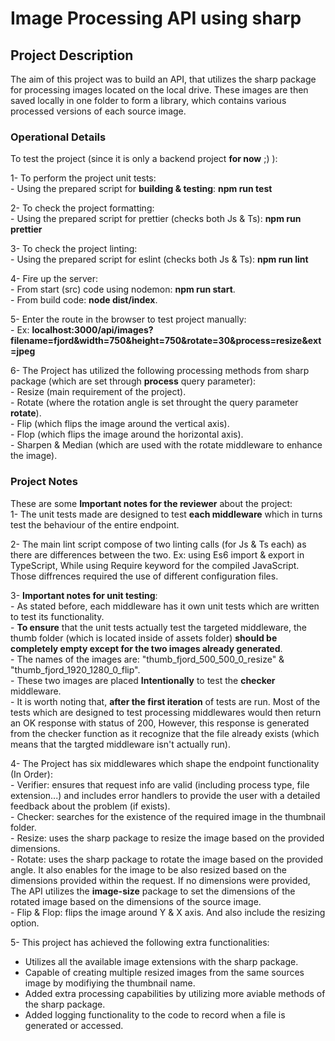 # Image Processing API using sharp

## Project Description

The aim of this project was to build an API, that utilizes the sharp package for processing images located on the local drive. These images are then saved locally in one folder to form a library, which contains various processed versions of each source image.

### Operational Details

To test the project (since it is only a backend project **for now** ;) ):

1- To perform the project unit tests: <br>
    - Using the prepared script for **building & testing**: **npm run test**

2- To check the project formatting: <br>
    - Using the prepared script for prettier (checks both Js & Ts): **npm run prettier**

3- To check the project linting: <br>
    - Using the prepared script for eslint (checks both Js & Ts): **npm run lint**

4- Fire up the server: <br>
    - From start (src) code using nodemon: **npm run start**. <br>
    - From build code: **node dist/index**.

5- Enter the route in the browser to test project manually: <br>
    - Ex: **localhost:3000/api/images?filename=fjord&width=750&height=750&rotate=30&process=resize&ext=jpeg**

6- The Project has utilized the following processing methods from sharp package (which are set through **process** query parameter): <br>
    - Resize (main requirement of the project). <br>
    - Rotate (where the rotation angle is set throught the query parameter **rotate**). <br>
    - Flip (which flips the image around the vertical axis). <br>
    - Flop (which flips the image around the horizontal axis). <br>
    - Sharpen & Median (which are used with the rotate middleware to enhance the image).

### Project Notes

These are some **Important notes for the reviewer** about the project: <br>
1- The unit tests made are designed to test **each middleware** which in turns test the behaviour of the entire endpoint.

2- The main lint script compose of two linting calls (for Js & Ts each) as there are differences between the two. Ex: using Es6 import & export in TypeScript, While using Require keyword for the compiled JavaScript. Those diffrences required the use of different configuration files.

3- **Important notes for unit testing**: <br>
    - As stated before, each middleware has it own unit tests which are written to test its functionality. <br>
    - **To ensure** that the unit tests actually test the targeted middleware, the thumb folder (which is located inside of assets folder) **should be completely empty except for the two images already generated**. <br>
    - The names of the images are: "thumb_fjord_500_500_0_resize" & "thumb_fjord_1920_1280_0_flip". <br>
    - These two images are placed **Intentionally** to test the **checker** middleware. <br>
    - It is worth noting that, **after the first iteration** of tests are run. Most of the tests which are designed to test processing middlewares would then return an OK response with status of 200, However, this response is generated from the checker function as it recognize that the file already exists (which means that the targted middleware isn't actually run).

4- The Project has six middlewares which shape the endpoint functionality (In Order): <br>
    - Verifier: ensures that request info are valid (including process type, file extension...) and includes error handlers to provide the user with a detailed feedback about the problem (if exists). <br>
    - Checker: searches for the existence of the required image in the thumbnail folder. <br>
    - Resize: uses the sharp package to resize the image based on the provided dimensions. <br>
    - Rotate: uses the sharp package to rotate the image based on the provided angle. It also enables for the image to be also resized based on the dimensions provided within the request. If no dimensions were provided, The API utilizes the **image-size** package to set the dimensions of the rotated image based on the dimensions of the source image. <br>
    - Flip & Flop: flips the image around Y & X axis. And also include the resizing option.

5- This project has achieved the following extra functionalities: <br>
 - Utilizes all the available image extensions with the sharp package. <br>
 - Capable of creating multiple resized images from the same sources image by modifiying the thumbnail name. <br>
 - Added extra processing capabilities by utilizing more aviable methods of the sharp package. <br>
 - Added logging functionality to the code to record when a file is generated or accessed.